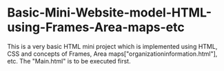 # Basic-Mini-Website-model-HTML-using-Frames-Area-maps-etc
This is a very basic HTML mini project which is implemented using HTML, CSS and concepts of Frames, Area maps["organizationinformation.html"], etc. The "Main.html" is to be executed first.
